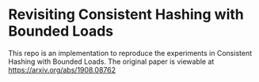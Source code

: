 # Revisiting Consistent Hashing with Bounded Loads
This repo is an implementation to reproduce the experiments in Consistent Hashing with Bounded Loads. The original paper is viewable at https://arxiv.org/abs/1908.08762
